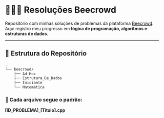 # 👩🏻‍💻 Resoluções Beecrowd  

Repositório com minhas soluções de problemas da plataforma [Beecrowd](https://judge.beecrowd.com/pt/categories).  
Aqui registro meu progresso em **lógica de programação, algoritmos e estruturas de dados**.  

---

## 📂 Estrutura do Repositório  

```bash
.
└── beecrowd/
    ├── Ad-Hoc
    ├── Estrutura_De_Dados
    ├── Iniciante
    └── Matemática
```
### 📌 Cada arquivo segue o padrão:
**[ID_PROBLEMA]_[Titulo].cpp**
